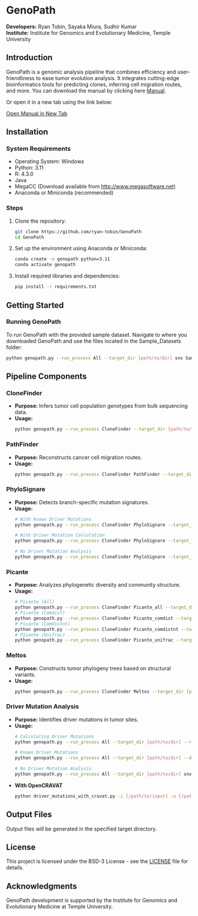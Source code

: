 # GenoPath

**Developers:** Ryan Tobin, Sayaka Miura, Sudhir Kumar  
**Institute:** Institute for Genomics and Evolutionary Medicine, Temple University  

## Introduction

GenoPath is a genomic analysis pipeline that combines efficiency and user-friendliness to ease tumor evolution analysis. It integrates cutting-edge bioinformatics tools for predicting clones, inferring cell migration routes, and more. You can download the manual by clicking here [Manual](https://gray-ailyn-73.tiiny.site).

Or open it in a new tab using the link below:

<a href="GenoPath_Manual.pdf" target="_blank">Open Manual in New Tab</a>

## Installation
### System Requirements

- Operating System: Windows
- Python: 3.11
- R: 4.3.0
- Java
- MegaCC (Download available from http://www.megasoftware.net)
- Anaconda or Miniconda (recommended)

### Steps

1. Clone the repository:
    ```sh
    git clone https://github.com/ryan-tobin/GenoPath
    cd GenoPath
    ```

2. Set up the environment using Anaconda or Miniconda:
    ```sh
    conda create -n genopath python=3.11
    conda activate genopath
    ```

3. Install required libraries and dependencies:
    ```sh
    pip install -r requirements.txt
    ```

## Getting Started

### Running GenoPath

To run GenoPath with the provided sample dataset. Navigate to where you downloaded GenoPath and use the files located in the Sample_Datasets folder:
```sh
python genopath.py --run_process All --target_dir [path/to/dir] snv Sample_Datasets/input.tsv --max_graphs_per_tree 50 --control_file Sample_Datasets/control.txt --abundance_weighted True --sv_file Sample_Datasets/sv.txt
```

## Pipeline Components

### CloneFinder

- **Purpose:** Infers tumor cell population genotypes from bulk sequencing data.
- **Usage:** 
    ```sh
    python genopath.py --run_process CloneFinder --target_dir [path/to/dir] snv [path/to/input.tsv]
    ```

### PathFinder

- **Purpose:** Reconstructs cancer cell migration routes.
- **Usage:**
    ```sh
    python genopath.py --run_process CloneFinder PathFinder --target_dir [path/to/dir] snv [path/to/input.tsv] --primary [tumor] --max_graphs_per_tree [int]
    ```

### PhyloSignare

- **Purpose:** Detects branch-specific mutation signatures.
- **Usage:**
    ```sh
    # With Known Driver Mutations
    python genopath.py --run_process CloneFinder PhyloSignare --target_dir [path/to/dir] --driver_mutation_file [path/to/file] snv [path/to/input.tsv] [path/to/control_file]

    # With Driver Mutation Calculation
    python genopath.py --run_process CloneFinder PhyloSignare --target_dir [path/to/dir] --ref_alt_file [path/to/file] --tool CGI --email [email] --token [token] --cancer_type_input [cancer_type] snv [path/to/input.tsv] [path/to/control_file]

    # No Driver Mutation Analysis
    python genopath.py --run_process CloneFinder PhyloSignare --target_dir [path/to/dir] snv [path/to/input.tsv] [path/to/control_file]
    ```

### Picante

- **Purpose:** Analyzes phylogenetic diversity and community structure.
- **Usage:**
    ```sh
    # Picante (All)
    python genopath.py --run_process CloneFinder Picante_all --target_dir [path/to/dir] snv [path/to/input.tsv] --abundance_weighted [True/False]
    # Picante (Comdist)
    python genopath.py --run_process CloneFinder Picante_comdist --target_dir [path/to/dir] snv [path/to/input.tsv] --abundance_weighted [True/False]
    # Picante (Comdistnt)
    python genopath.py --run_process CloneFinder Picante_comdistnt --target_dir [path/to/dir] snv [path/to/input.tsv] --abundance_weighted [True/False]
    # Picante (Unifrac)
    python genopath.py --run_process CloneFinder Picante_unifrac --target_dir [path/to/dir] snv [path/to/input.tsv] --abundance_weighted [True/False]
    ```

### Meltos

- **Purpose:** Constructs tumor phylogeny trees based on structural variants.
- **Usage:**
    ```sh
    python genopath.py --run_process CloneFinder Meltos --target_dir [path/to/dir] snv [path/to/input.tsv] --sv_file [path/to/sv_file]
    ```

### Driver Mutation Analysis

- **Purpose:** Identifies driver mutations in tumor sites.
- **Usage:**
    ```sh
    # Calculating Driver Mutations
    python genopath.py --run_process All --target_dir [path/to/dir] --ref_alt_file [path/to/file] --tool CGI --email [email] --token [token] --cancer_type_input [cancer_type] snv [path/to/input.tsv] --sv_file [path/to/sv_file]
    
    # Known Driver Mutations
    python genopath.py --run_process All --target_dir [path/to/dir] --driver_mutation_file [path/to/file] snv [path/to/input.tsv] --sv_file [path/to/sv_file]

    # No Driver Mutation Analysis
    python genopath.py --run_process All --target_dir [path/to/dir] snv [path/to/input.tsv] --sv_file [path/to/sv_file]
    ```
- **With OpenCRAVAT**
  ```sh
  python driver_mutations_with_cravat.py -i [/path/to/input] -o [/path/to/output] -c [cancer_type ]
  ```

## Output Files

Output files will be generated in the specified target directory.

## License

This project is licensed under the BSD-3 License - see the [LICENSE](LICENSE) file for details.

## Acknowledgments

GenoPath development is supported by the Institute for Genomics and Evolutionary Medicine at Temple University.
